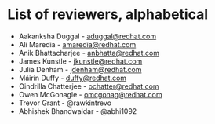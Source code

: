 # List of reviewers, alphabetical

* Aakanksha Duggal - aduggal@redhat.com
* Ali Maredia - amaredia@redhat.com
* Anik Bhattacharjee - anbhatta@redhat.com
* James Kunstle - jkunstle@redhat.com
* Julia Denham - jdenham@redhat.com
* Máirín Duffy - duffy@redhat.com 
* Oindrilla Chatterjee - ochatter@redhat.com
* Owen McGonagle - omcgonag@redhat.com
* Trevor Grant - @rawkintrevo
* Abhishek Bhandwaldar - @abhi1092